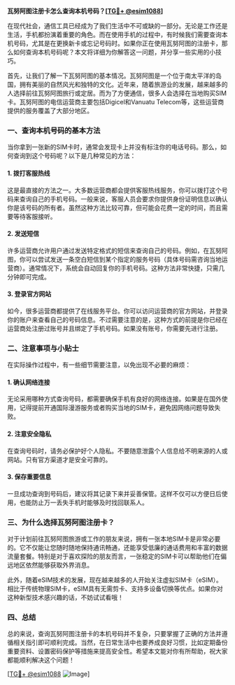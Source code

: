 **瓦努阿图注册卡怎么查询本机号码？[[TG💪+ @esim1088](https://t.me/s/esim1088)]**

在现代社会，通信工具已经成为了我们生活中不可或缺的一部分。无论是工作还是生活，手机都扮演着重要的角色。而在使用手机的过程中，有时候我们需要查询本机号码，尤其是在更换新卡或忘记号码时。如果你正在使用瓦努阿图的注册卡，那么如何查询本机号码呢？本文将详细为你解答这一问题，并分享一些实用的小技巧。

首先，让我们了解一下瓦努阿图的基本情况。瓦努阿图是一个位于南太平洋的岛国，拥有美丽的自然风光和独特的文化。近年来，随着旅游业的发展，越来越多的人选择前往瓦努阿图旅行或定居。而为了方便通信，很多人会选择在当地购买SIM卡。瓦努阿图的电信运营商主要包括Digicel和Vanuatu Telecom等，这些运营商提供的服务覆盖了大部分地区。

### **一、查询本机号码的基本方法**

当你拿到一张新的SIM卡时，通常会发现卡上并没有标注你的电话号码。那么，如何查询到这个号码呢？以下是几种常见的方法：

#### **1. 拨打客服热线**
这是最直接的方法之一。大多数运营商都会提供客服热线服务，你可以拨打这个号码来查询自己的手机号码。一般来说，客服人员会要求你提供身份证明信息以确认你是该号码的所有者。虽然这种方法比较可靠，但可能会花费一定的时间，而且需要等待客服接听。

#### **2. 发送短信**
许多运营商允许用户通过发送特定格式的短信来查询自己的号码。例如，在瓦努阿图，你可以尝试发送一条空白短信到某个指定的服务号码（具体号码需咨询当地运营商）。通常情况下，系统会自动回复你的手机号码。这种方法非常快捷，只需几分钟即可完成。

#### **3. 登录官方网站**
如今，很多运营商都提供了在线服务平台。你可以访问运营商的官方网站，并登录你的账户来查看自己的号码信息。不过需要注意的是，这种方式的前提是你已经在运营商处注册过账号并且绑定了手机号码。如果没有账号，你需要先进行注册。

### **二、注意事项与小贴士**

在实际操作过程中，有一些细节需要注意，以免出现不必要的麻烦：

#### **1. 确认网络连接**
无论采用哪种方式查询号码，都需要确保手机有良好的网络连接。如果是在国外使用，记得提前开通国际漫游服务或者购买当地的SIM卡，避免因网络问题导致失败。

#### **2. 注意安全隐私**
在查询号码时，请务必保护好个人隐私。不要随意泄露个人信息给不明来源的人或网站。只有官方渠道才是安全可靠的。

#### **3. 保存重要信息**
一旦成功查询到号码后，建议将其记录下来并妥善保管。这样不仅可以方便日后使用，也能防止万一丢失手机时能够及时找回联系人。

### **三、为什么选择瓦努阿图注册卡？**

对于计划前往瓦努阿图旅游或工作的朋友来说，拥有一张本地SIM卡是非常必要的。它不仅能让您随时随地保持通讯畅通，还能享受低廉的通话费用和丰富的数据流量套餐。特别是对于喜欢探险的朋友而言，一张稳定的SIM卡可以帮助他们在偏远地区依然能够获取外界消息。

此外，随着eSIM技术的发展，现在越来越多的人开始关注虚拟SIM卡（eSIM）。相比于传统物理SIM卡，eSIM具有无需剪卡、支持多设备切换等优点。如果你对这种新型技术感兴趣的话，不妨试试看哦！

### **四、总结**

总的来说，查询瓦努阿图注册卡的本机号码并不复杂，只要掌握了正确的方法并遵循相关指引即可顺利完成。当然，在日常生活中也要养成良好习惯，比如定期备份重要资料、设置密码保护等措施来提高安全性。希望本文能对你有所帮助，祝大家都能顺利解决这个问题！

[[TG💪+ @esim1088](https://t.me/s/esim1088) ![Image](https://i.postimg.cc/4NQfJmqS/Snipaste-2025-05-13-00-14-12.png)]